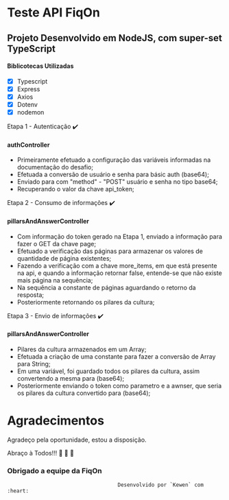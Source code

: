 # Teste API FiqOn #

## Projeto Desenvolvido em NodeJS, com super-set TypeScript ##

#### Biblicotecas Utilizadas ####
- [x] Typescript
- [x] Express
- [x] Axios
- [x] Dotenv
- [x] nodemon

Etapa 1 - Autenticação :heavy_check_mark:  
#### authController ####
- Primeiramente efetuado a configuração das variáveis informadas na documentação do desafio;
- Efetuada a conversão de usuário e senha para básic auth (base64);
- Enviado para com "method" - "POST" usuário e senha no tipo base64;  
- Recuperando o valor da chave api_token;

Etapa 2 - Consumo de informações :heavy_check_mark:
#### pillarsAndAnswerController ####
- Com informação do token gerado na Etapa 1, enviado a informação para fazer o GET da chave page;
- Efetuado a verificação das páginas para armazenar os valores de quantidade de página existentes;
- Fazendo a verificação com a chave more_items, em que está presente na api, e quando a informação retornar false, entende-se que não existe mais página na sequência;
- Na sequência a constante de páginas aguardando o retorno da resposta;
- Posteriormente retornando os pilares da cultura;

Etapa 3 - Envio de informações :heavy_check_mark:
#### pillarsAndAnswerController ####
- Pilares da cultura armazenados em um Array;
- Efetuada a criação de uma constante para fazer a conversão de Array para String;
- Em uma variável, foi guardado todos os pilares da cultura, assim convertendo a mesma para (base64);
- Posteriormente enviando o token como parametro e a awnser, que seria os pilares da cultura convertido para (base64);


# Agradecimentos #

Agradeço pela oportunidade, estou a disposição. 

Abraço à Todos!!! :green_heart: :green_heart: :green_heart:

### Obrigado a equipe da FiqOn ### 

                                        Desenvolvido por `Kewen` com :heart:
